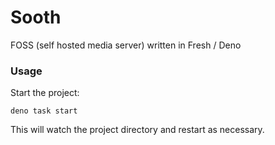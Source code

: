# Sooth
FOSS (self hosted media server) written in Fresh / Deno
 
### Usage

Start the project:

```
deno task start
```

This will watch the project directory and restart as necessary.
